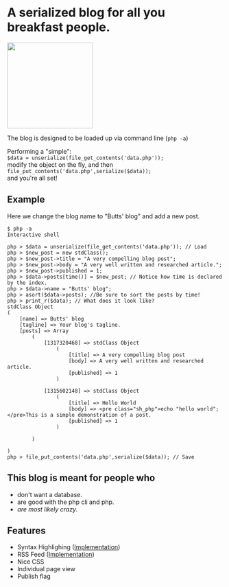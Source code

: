 A serialized blog for all you breakfast people.
===============================================

[<img width=200px src="http://i.imgur.com/sgG03.png" />](http://i.imgur.com/sgG03.png)

The blog is designed to be loaded up via command line (`php -a`)

Performing a "simple":  
`$data = unserialize(file_get_contents('data.php'));`  
modify the object on the fly, and then  
`file_put_contents('data.php',serialize($data));`  
and you're all set!

Example
-------
Here we change the blog name to "Butts' blog" and add a new post.

    $ php -a
    Interactive shell
    
    php > $data = unserialize(file_get_contents('data.php')); // Load
    php > $new_post = new stdClass();
    php > $new_post->title = "A very compelling blog post";
    php > $new_post->body = "A very well written and researched article.";
    php > $new_post->published = 1;
    php > $data->posts[time()] = $new_post; // Notice how time is declared by the index.
    php > $data->name = "Butts' blog";
    php > asort($data->posts); //Be sure to sort the posts by time!
    php > print_r($data); // What does it look like?
    stdClass Object
    (
        [name] => Butts' blog
        [tagline] => Your blog's tagline.
        [posts] => Array
            (
                [1317320468] => stdClass Object
                    (
                        [title] => A very compelling blog post
                        [body] => A very well written and researched article.
                        [published] => 1
                    )
    
                [1315602148] => stdClass Object
                    (
                        [title] => Hello World
                        [body] => <pre class="sh_php">echo "hello world";</pre>This is a simple demonstration of a post.
                        [published] => 1
                    )
    
            )
    
    )
    php > file_put_contents('data.php',serialize($data)); // Save

This blog is meant for people who
---------------------------------

* don't want a database.
* are good with the php cli and php.
* *are most likely crazy.*

Features
--------

* Syntax Highlighing ([Implementation](http://shjs.sourceforge.net/))
* RSS Feed ([Implementation](http://www.ajaxray.com/blog/2008/03/08/php-universal-feed-generator-supports-rss-10-rss-20-and-atom/))
* Nice CSS
* Individual page view
* Publish flag